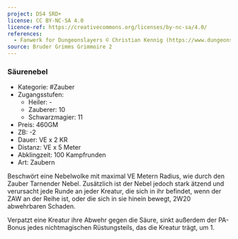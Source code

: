 ```yaml
---
project: DS4 SRD+
license: CC BY-NC-SA 4.0
licence-ref: https://creativecommons.org/licenses/by-nc-sa/4.0/
references: 
  - Fanwerk for Dungeonslayers © Christian Kennig (https://www.dungeonslayers.net/)
source: Bruder Grimms Grimmoire 2
---
```


### Säurenebel

- Kategorie: #Zauber
- Zugangsstufen:
  - Heiler: -
  - Zauberer: 10
  - Schwarzmagier: 11
- Preis: 460GM
- ZB: -2
- Dauer: VE x 2 KR
- Distanz: VE x 5 Meter
- Abklingzeit: 100 Kampfrunden
- Art: Zaubern

Beschwört eine Nebelwolke mit maximal VE Metern Radius, wie durch den Zauber Tarnender Nebel. Zusätzlich ist der Nebel jedoch stark ätzend und verursacht jede Runde an jeder Kreatur, die sich in ihr befindet, wenn der ZAW an der Reihe ist, oder die sich in sie hinein bewegt, 2W20 abwehrbaren Schaden.

Verpatzt eine Kreatur ihre Abwehr gegen die Säure, sinkt außerdem der PA-Bonus jedes nichtmagischen Rüstungsteils, das die Kreatur trägt, um 1.

